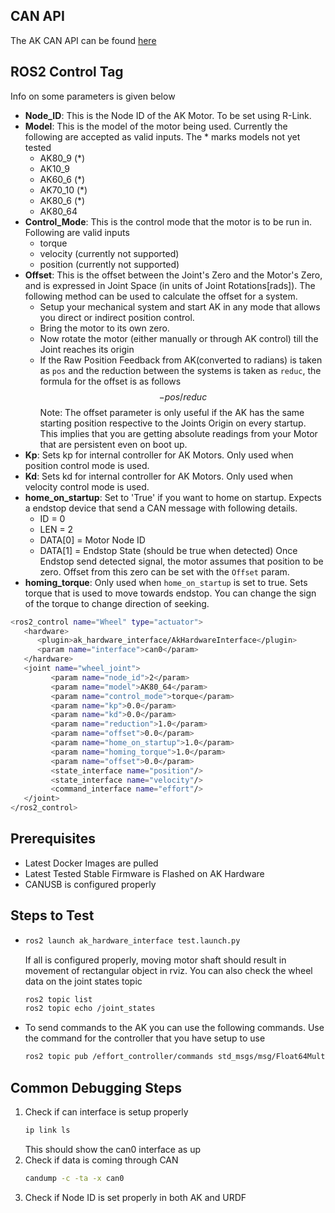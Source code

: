 ## CAN API
The AK CAN API can be found [here](https://www.cubemars.com/images/file/20211201/1638329381542610.pdf)

## ROS2 Control Tag
Info on some parameters is given below
- __Node_ID__: This is the Node ID of the AK Motor. To be set using R-Link.
- __Model__: This is the model of the motor being used. Currently the following are accepted as valid inputs. The * marks models not yet tested
   - AK80_9 (*)
   - AK10_9
   - AK60_6 (*)
   - AK70_10 (*)
   - AK80_6 (*)
   - AK80_64
- __Control_Mode__: This is the control mode that the motor is to be run in. Following are valid inputs
   - torque
   - velocity (currently not supported)
   - position (currently not supported)
- __Offset__: This is the offset between the Joint's Zero and the Motor's Zero, and is expressed in Joint Space (in units of Joint Rotations[rads]). The following method can be used to calculate the offset for a system.
  - Setup your mechanical system and start AK in any mode that allows you direct or indirect position control.
  - Bring the motor to its own zero.
  - Now rotate the motor (either manually or through AK control) till the Joint reaches its origin
  - If the Raw Position Feedback from AK(converted to radians) is taken as `pos` and the reduction between the systems is taken as `reduc`, the formula for the offset is as follows 
  $$-pos/reduc$$
   Note: The offset parameter is only useful if the AK has the same starting position respective to the Joints Origin on every startup. This implies that you are getting absolute readings from your Motor that are persistent even on boot up.
- __Kp__: Sets kp for internal controller for AK Motors. Only used when position control mode is used.
- __Kd__: Sets kd for internal controller for AK Motors. Only used when velocity control mode is used.
- __home_on_startup__: Set to 'True' if you want to home on startup. Expects a endstop device that send a CAN message with following details.
  - ID = 0
  - LEN = 2
  - DATA[0] = Motor Node ID
  - DATA[1] = Endstop State (should be true when detected)
  Once Endstop send detected signal, the motor assumes that position to be zero. Offset from this zero can be set with the `Offset` param.
- __homing_torque__: Only used when `home_on_startup` is set to true. Sets torque that is used to move towards endstop. You can change the sign of the torque to change direction of seeking.

```bash
<ros2_control name="Wheel" type="actuator">
   <hardware>
      <plugin>ak_hardware_interface/AkHardwareInterface</plugin>
      <param name="interface">can0</param>
   </hardware>
   <joint name="wheel_joint">
         <param name="node_id">2</param>
         <param name="model">AK80_64</param>
         <param name="control_mode">torque</param>
         <param name="kp">0.0</param>
         <param name="kd">0.0</param>
         <param name="reduction">1.0</param>
         <param name="offset">0.0</param>
         <param name="home_on_startup">1.0</param>
         <param name="homing_torque">1.0</param>
         <param name="offset">0.0</param>
         <state_interface name="position"/>
         <state_interface name="velocity"/>
         <command_interface name="effort"/>
   </joint>
</ros2_control>
```
## Prerequisites
- Latest Docker Images are pulled
- Latest Tested Stable Firmware is Flashed on AK Hardware
- CANUSB is configured properly

## Steps to Test
- 
   ```bash
   ros2 launch ak_hardware_interface test.launch.py
   ```
   If all is configured properly, moving motor shaft should result in movement of rectangular object in rviz. You can also check the wheel data on the joint states topic
   ```bash
   ros2 topic list
   ros2 topic echo /joint_states
   ```
- To send commands to the AK you can use the following commands. Use the command for the controller that you have setup to use
  ```bash
  ros2 topic pub /effort_controller/commands std_msgs/msg/Float64MultiArray "data: [ 1.0 ]"
  ```

## Common Debugging Steps

1) Check if can interface is setup properly
   ```bash
   ip link ls
   ```
   This should show the can0 interface as up
2) Check if data is coming through CAN
   ```bash
   candump -c -ta -x can0
   ```
3) Check if Node ID is set properly in both AK and URDF